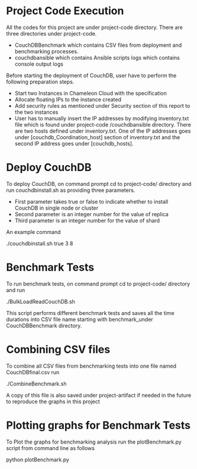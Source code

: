 Project Code Execution
=============

All the codes for this project are under project-code
directory. There are three directories under project-code.

  * CouchDBBenchmark which contains CSV files from deployment and
    benchmarking processes.  
  * couchdbansible which contains Ansible scripts logs which contains console output logs


 Before starting the deployment of CouchDB, user have to
perform the following preparation steps.

 * Start two Instances in Chameleon Cloud with the specification
 * Allocate floating IPs to the instance created
 * Add  security rules as mentioned under Security section
      of this report to the two instances 
 * User has to manually insert the IP addresses by modifying
      inventory.txt file which is found under project-code
      /couchdbansible directory. There are two hosts 
      defined under inventory.txt. One of the IP addresses
      goes under [couchdb_Coordination_host] section of inventory.txt
      and the second IP address goes under [couchdb_hosts].
      
Deploy CouchDB
=============

To deploy CouchDB, on command prompt cd to project-code/ directory and run
couchdbinstall.sh as providing three parameters. 

  * First parameter takes true or false to indicate whether to
    install CouchDB in single node or cluster
  * Second parameter is an integer number for the value of
      replica
  * Third parameter is an integer number for the value of
      shard

An example command

./couchdbinstall.sh true 3 8 


Benchmark Tests
=============

To run benchmark tests, on command prompt cd to project-code/ directory and run

./BulkLoadReadCouchDB.sh

This script performs different benchmark tests and saves all the time
durations into CSV file name starting with benchmark_under
CouchDBBenchmark directory.

Combining CSV files
=============

To combine all CSV files from benchmarking tests into one file named CouchDBfinal.csv run

./CombineBenchmark.sh 

A copy of this file is also saved under project-artifact if needed in
the future to reproduce the graphs in this project


Plotting graphs for Benchmark Tests
=============

To Plot the graphs for benchmarking analysis run the 
plotBenchmark.py script from command line as follows

python plotBenchmark.py




